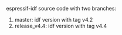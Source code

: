 espressif-idf source code with two branches:

1) master: idf version with tag v4.2
2) release_v4.4: idf version with tag v4.4
